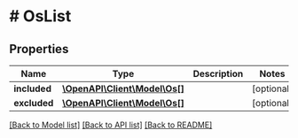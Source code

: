 # # OsList

## Properties

Name | Type | Description | Notes
------------ | ------------- | ------------- | -------------
**included** | [**\OpenAPI\Client\Model\Os[]**](Os.md) |  | [optional] 
**excluded** | [**\OpenAPI\Client\Model\Os[]**](Os.md) |  | [optional] 

[[Back to Model list]](../../README.md#documentation-for-models) [[Back to API list]](../../README.md#documentation-for-api-endpoints) [[Back to README]](../../README.md)



